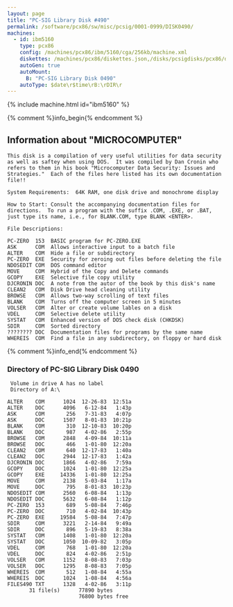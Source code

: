 ```yaml
---
layout: page
title: "PC-SIG Library Disk #490"
permalink: /software/pcx86/sw/misc/pcsig/0001-0999/DISK0490/
machines:
  - id: ibm5160
    type: pcx86
    config: /machines/pcx86/ibm/5160/cga/256kb/machine.xml
    diskettes: /machines/pcx86/diskettes.json,/disks/pcsigdisks/pcx86/diskettes.json
    autoGen: true
    autoMount:
      B: "PC-SIG Library Disk 0490"
    autoType: $date\r$time\rB:\rDIR\r
---
```


{% include machine.html id="ibm5160" %}

{% comment %}info_begin{% endcomment %}

## Information about "MICROCOMPUTER"

    This disk is a compilation of very useful utilities for data security
    as well as saftey when using DOS.  It was compiled by Dan Cronin who
    refers to them in his book "Microcomputer Data Security: Issues and
    Strategies."  Each of the files here listed has its own documentation
    file!!
    
    System Requirements:  64K RAM, one disk drive and monochrome display
    
    How to Start: Consult the accompanying documentation files for
    directions.  To run a program with the suffix .COM, .EXE, or .BAT,
    just type its name, i.e., for BLANK.COM, type BLANK <ENTER>.
    
    File Descriptions:
    
    PC-ZERO  153  BASIC program for PC-ZERO.EXE
    ASK      COM  Allows interactive input to a batch file
    ALTER    COM  Hide a file or subdirectory
    PC-ZERO  EXE  Security for zeroing out files before deleting the file
    NDOSEDIT COM  DOS command editor
    MOVE     COM  Hybrid of the Copy and Delete commands
    GCOPY    EXE  Selective file copy utility
    DJCRONIN DOC  A note from the autor of the book by this disk's name
    CLEAN2   COM  Disk Drive head cleaning utility
    BROWSE   COM  Allows two-way scrolling of text files
    BLANK    COM  Turns off the computer screen in 5 minutes
    VOLSER   COM  Alter or create volume lables on a disk
    VDEL     COM  Selective delete utility
    SYSTAT   COM  Enhanced version of DOS check disk (CHKDSK)
    SDIR     COM  Sorted directory
    ???????? DOC  Documentation files for programs by the same name
    WHEREIS  COM  Find a file in any subdirectory, on floppy or hard disk
{% comment %}info_end{% endcomment %}


### Directory of PC-SIG Library Disk 0490

     Volume in drive A has no label
     Directory of A:\

    ALTER    COM      1024  12-26-83  12:51a
    ALTER    DOC      4096   6-12-84   1:43p
    ASK      COM       256   7-31-83   4:07p
    ASK      DOC      1507   8-01-83  10:21p
    BLANK    COM       310  12-10-83  10:20p
    BLANK    DOC       987   4-02-86   2:55p
    BROWSE   COM      2848   4-09-84  10:11a
    BROWSE   DOC       466   1-01-80  12:20a
    CLEAN2   COM       640  12-17-83   1:40a
    CLEAN2   DOC      2944  12-17-83   1:42a
    DJCRONIN DOC      1866   4-02-86   7:59a
    GCOPY    DOC      1024   1-01-80  12:25a
    GCOPY    EXE     14336   1-01-80  12:25a
    MOVE     COM      2138   5-03-84   1:17a
    MOVE     DOC       795   8-01-83  10:23p
    NDOSEDIT COM      2560   6-08-84   1:13p
    NDOSEDIT DOC      5632   6-08-84   1:12p
    PC-ZERO  153       689   5-08-84   7:46p
    PC-ZERO  DOC       710   4-02-84  10:43p
    PC-ZERO  EXE     19584   5-08-84   7:47p
    SDIR     COM      3221   2-14-84   9:49a
    SDIR     DOC       896   5-19-83   8:38a
    SYSTAT   COM      1408   1-01-80  12:20a
    SYSTAT   DOC      1050  10-09-82   3:05p
    VDEL     COM       768   1-01-80  12:20a
    VDEL     DOC       824   4-02-86   2:51p
    VOLSER   COM      1152   8-08-83   7:03p
    VOLSER   DOC      1295   8-08-83   7:05p
    WHEREIS  COM       512   1-08-84   4:55a
    WHEREIS  DOC      1024   1-08-84   4:56a
    FILES490 TXT      1328   4-02-86   3:11p
           31 file(s)      77890 bytes
                           76800 bytes free
